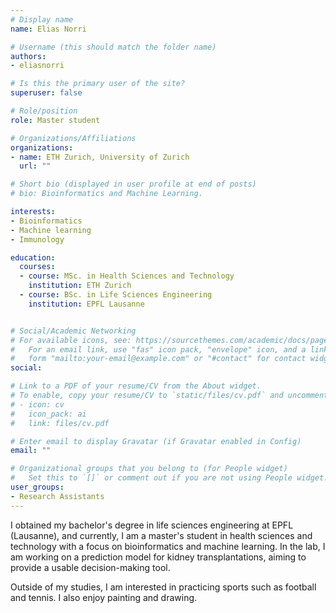 ```yaml
---
# Display name
name: Elias Norri

# Username (this should match the folder name)
authors:
- eliasnorri

# Is this the primary user of the site?
superuser: false

# Role/position
role: Master student

# Organizations/Affiliations
organizations:
- name: ETH Zurich, University of Zurich
  url: ""

# Short bio (displayed in user profile at end of posts)
# bio: Bioinformatics and Machine Learning.

interests:
- Bioinformatics
- Machine learning
- Immunology

education:
  courses:
  - course: MSc. in Health Sciences and Technology
    institution: ETH Zurich
  - course: BSc. in Life Sciences Engineering
    institution: EPFL Lausanne


# Social/Academic Networking
# For available icons, see: https://sourcethemes.com/academic/docs/page-builder/#icons
#   For an email link, use "fas" icon pack, "envelope" icon, and a link in the
#   form "mailto:your-email@example.com" or "#contact" for contact widget.
social:

# Link to a PDF of your resume/CV from the About widget.
# To enable, copy your resume/CV to `static/files/cv.pdf` and uncomment the lines below.
# - icon: cv
#   icon_pack: ai
#   link: files/cv.pdf

# Enter email to display Gravatar (if Gravatar enabled in Config)
email: ""

# Organizational groups that you belong to (for People widget)
#   Set this to `[]` or comment out if you are not using People widget.
user_groups:
- Research Assistants
---
```


I obtained my bachelor's degree in life sciences engineering at EPFL (Lausanne), and currently, I am a master's student in health sciences and technology with a focus on bioinformatics and machine learning. In the lab, I am working on a prediction model for kidney transplantations, aiming to provide a usable decision-making tool.

Outside of my studies, I am interested in practicing sports such as football and tennis. I also enjoy painting and drawing.